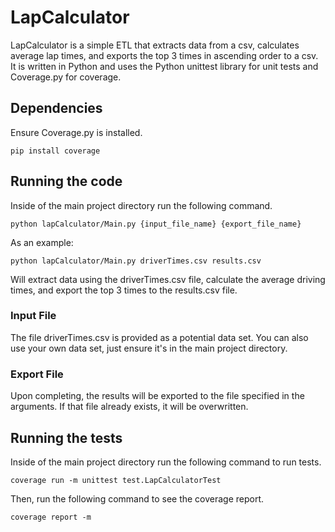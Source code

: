 # LapCalculator

LapCalculator is a simple ETL that extracts data from a csv, calculates average lap times, and exports the top 3 times in ascending order to a csv. It is written in Python and uses the Python unittest library for unit tests and Coverage.py for coverage.

## Dependencies

Ensure Coverage.py is installed.

```
pip install coverage
```

## Running the code

Inside of the main project directory run the following command.

```
python lapCalculator/Main.py {input_file_name} {export_file_name}
```

As an example:
```
python lapCalculator/Main.py driverTimes.csv results.csv
```
Will extract data using the driverTimes.csv file, calculate the average driving times, and export the top 3 times to the results.csv file.

### Input File
The file driverTimes.csv is provided as a potential data set. You can also use your own data set, just ensure it's in the main project directory.
### Export File
Upon completing, the results will be exported to the file specified in the arguments. If that file already exists, it will be overwritten.

## Running the tests

Inside of the main project directory run the following command to run tests.

```
coverage run -m unittest test.LapCalculatorTest
```

Then, run the following command to see the coverage report.

```
coverage report -m
```
